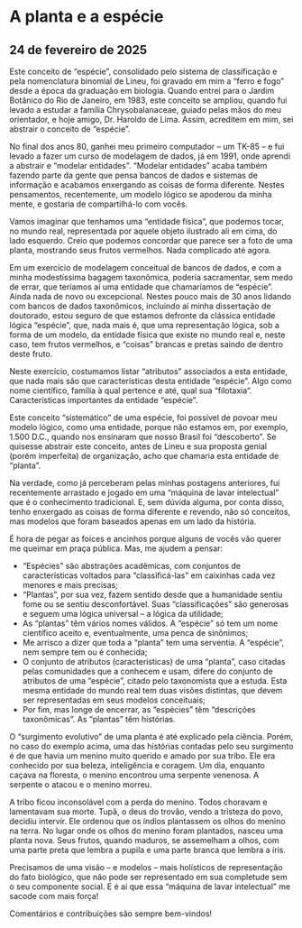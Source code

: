 # A planta e a espécie

## 24 de fevereiro de 2025

Este conceito de “espécie”, consolidado pelo sistema de classificação e pela nomenclatura binomial de Lineu, foi gravado em mim a “ferro e fogo” desde a época da graduação em biologia. Quando entrei para o Jardim Botânico do Rio de Janeiro, em 1983, este conceito se ampliou, quando fui levado a estudar a família Chrysobalanaceae, guiado pelas mãos do meu orientador, e hoje amigo, Dr. Haroldo de Lima. Assim, acreditem em mim, sei abstrair o conceito de “espécie”.

No final dos anos 80, ganhei meu primeiro computador – um TK-85 – e fui levado a fazer um curso de modelagem de dados, já em 1991, onde aprendi a abstrair e “modelar entidades”. “Modelar entidades” acaba também fazendo parte da gente que pensa bancos de dados e sistemas de informação e acabamos enxergando as coisas de forma diferente. Nestes pensamentos, recentemente, um modelo lógico se apoderou da minha mente, e gostaria de compartilhá-lo com vocês.

Vamos imaginar que tenhamos uma “entidade física”, que podemos tocar, no mundo real, representada por aquele objeto ilustrado ali em cima, do lado esquerdo. Creio que podemos concordar que parece ser a foto de uma planta, mostrando seus frutos vermelhos. Nada complicado até agora.

Em um exercício de modelagem conceitual de bancos de dados, e com a minha modestíssima bagagem taxonômica, poderia sacramentar, sem medo de errar, que teríamos aí uma entidade que chamaríamos de “espécie”. Ainda nada de novo ou excepcional. Nestes pouco mais de 30 anos lidando com bancos de dados taxonômicos, incluindo aí minha dissertação de doutorado, estou seguro de que estamos defronte da clássica entidade lógica “espécie”, que, nada mais é, que uma representação lógica, sob a forma de um modelo, da entidade física que existe no mundo real e, neste caso, tem frutos vermelhos, e “coisas” brancas e pretas saindo de dentro deste fruto.

Neste exercício, costumamos listar “atributos” associados a esta entidade, que nada mais são que características desta entidade “espécie”. Algo como nome científico, família à qual pertence e até, qual sua “filotaxia“. Características importantes da entidade “espécie”.

Este conceito “sistemático” de uma espécie, foi possível de povoar meu modelo lógico, como uma entidade, porque não estamos em, por exemplo, 1.500 D.C., quando nos ensinaram que nosso Brasil foi “descoberto”. Se quisesse abstrair este conceito, antes de Lineu e sua proposta genial (porém imperfeita) de organização, acho que chamaria esta entidade de “planta”.

Na verdade, como já perceberam pelas minhas postagens anteriores, fui recentemente arrastado e jogado em uma “máquina de lavar intelectual” que é o conhecimento tradicional. E, sem dúvida alguma, por conta disso, tenho enxergado as coisas de forma diferente e revendo, não só conceitos, mas modelos que foram baseados apenas em um lado da história.

É hora de pegar as foices e ancinhos porque alguns de vocês vão querer me queimar em praça pública. Mas, me ajudem a pensar:

* “Espécies” são abstrações acadêmicas, com conjuntos de características voltados para “classificá-las” em caixinhas cada vez menores e mais precisas;
* “Plantas”, por sua vez, fazem sentido desde que a humanidade sentiu fome ou se sentiu desconfortável. Suas “classificações” são generosas e seguem uma lógica universal – a lógica da utilidade;
* As “plantas” têm vários nomes válidos. A “espécie” só tem um nome científico aceito e, eventualmente, uma penca de sinônimos;
* Me arrisco a dizer que toda a “planta” tem uma serventia. A “espécie”, nem sempre tem ou é conhecida;
* O conjunto de atributos (características) de uma “planta”, caso citadas pelas comunidades que a conhecem e usam, difere do conjunto de atributos de uma “espécie”, citado pelo taxonomista que a estuda. Esta mesma entidade do mundo real tem duas visões distintas, que devem ser representadas em seus modelos conceituais;
* Por fim, mas longe de encerrar, as “espécies” têm “descrições taxonômicas”. As “plantas” têm histórias.

O “surgimento evolutivo” de uma planta é até explicado pela ciência. Porém, no caso do exemplo acima, uma das histórias contadas pelo seu surgimento é de que havia um menino muito querido e amado por sua tribo. Ele era conhecido por sua beleza, inteligência e coragem. Um dia, enquanto caçava na floresta, o menino encontrou uma serpente venenosa. A serpente o atacou e o menino morreu.

A tribo ficou inconsolável com a perda do menino. Todos choravam e lamentavam sua morte. Tupã, o deus do trovão, vendo a tristeza do povo, decidiu intervir. Ele ordenou que os índios plantassem os olhos do menino na terra. No lugar onde os olhos do menino foram plantados, nasceu uma planta nova. Seus frutos, quando maduros, se assemelham a olhos, com uma parte preta que lembra a pupila e uma parte branca que lembra a íris.

Precisamos de uma visão – e modelos – mais holísticos de representação do fato biológico, que não pode ser representado em sua completude sem o seu componente social. E é aí que essa “máquina de lavar intelectual” me sacode com mais força!

Comentários e contribuições são sempre bem-vindos!
